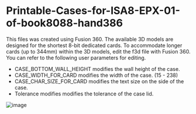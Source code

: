 # Printable-Cases-for-ISA8-EPX-01-of-book8088-hand386

This files was created using Fusion 360. The available 3D models are designed for the shortest 8-bit dedicated cards. To accommodate longer cards (up to 344mm) within the 3D models, edit the f3d file with Fusion 360. You can refer to the following user parameters for editing.

* CASE_BOTTOM_WALL_HEIGHT modifies the wall height of the case.
* CASE_WIDTH_FOR_CARD modifies the width of the case. (15 - 238)
* CASE_CHAR_SIZE_FOR_CARD modifies the text size on the side of the case.
* Tolerance modifies modifies the tolerance of the case lid.	

![image](https://github.com/A-Small-Mice/Printable-Cases-for-ISA8-EPX-01-of-book8088-hand386/assets/112596327/12c27354-f1d1-4c0d-b0b3-b2856f84d3a2)
